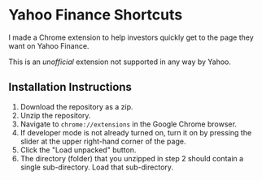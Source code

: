 # Yahoo Finance Shortcuts

I made a Chrome extension to help investors quickly get to the page they want on Yahoo Finance.

This is an *unofficial* extension not supported in any way by Yahoo.

## Installation Instructions

1. Download the repository as a zip.
2. Unzip the repository.
3. Navigate to `chrome://extensions` in the Google Chrome browser.
4. If developer mode is not already turned on, turn it on by pressing the slider at the upper right-hand corner of the page.
5. Click the "Load unpacked" button.
6. The directory (folder) that you unzipped in step 2 should contain a single sub-directory. Load that sub-directory.